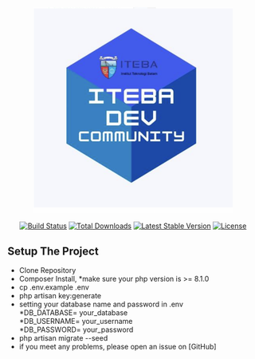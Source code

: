 <p align="center"><a href="#" ><img src="Iteba_dev_community.png" width="400"></a></p>

<p align="center">
<a href="https://travis-ci.org/laravel/framework"><img src="https://travis-ci.org/laravel/framework.svg" alt="Build Status"></a>
<a href="https://packagist.org/packages/laravel/framework"><img src="https://img.shields.io/packagist/dt/laravel/framework" alt="Total Downloads"></a>
<a href="https://packagist.org/packages/laravel/framework"><img src="https://img.shields.io/packagist/v/laravel/framework" alt="Latest Stable Version"></a>
<a href="https://packagist.org/packages/laravel/framework"><img src="https://img.shields.io/packagist/l/laravel/framework" alt="License"></a>
</p>

## Setup The Project

- Clone Repository
- Composer Install, *make sure your php version is >= 8.1.0
- cp .env.example .env
- php artisan key:generate
- setting your database name and password in .env <br>
*DB_DATABASE= your_database <br>
*DB_USERNAME= your_username <br>
*DB_PASSWORD= your_password <br>
- php artisan migrate --seed
- if you meet any problems, please open an issue on [GitHub]


